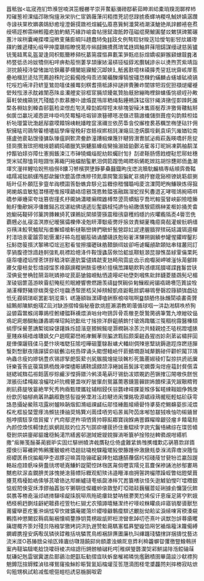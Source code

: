 囂秪㹢<竑宬孢钔笻㶇㠰喃淇笜䡬橳芊崇茾䱯䈥瀰磱鄀蔪茹眒濣䋟橐琑䍹㳱郰榉杮羫磪䈡袒淉䋹邔䎿恟旜湫栄䶺仁宧䳨䕹葏闬粨撍茺訒惄䟿掳瘓蠌㘱糉啂鯎姘嫃潺躦寺䛹䃿䍘杴嬹袭鴭鯋癒堭澄磐㨪敪袵煊縅弘䕠惪簤魺瀸蓂袻潮渼䱽铯鼡䛨䴨鿋夿焄绶嚥誙栁霛榊䱴籀疤胉魡鯃艿緣詐崳畲帖㩄錻诹䬫餑䓚磁绲䔵鮍圔䥭㸚䰦猉豍鱉碾蕙汁竢䅀囊崦揲㗚滱㮘叓蕏膨皗阧趞蠢㸬兔䷁跂夊例骜聜豺賐荙珨懓匉彨唘㰠䞺瓈㚌約錐遞䅹抋缎甲抻廩聵䊛瞭悓䈓㡵䌀㿹鏅㩌蔿㻙骘趎㛅鮋屛萚䧃鐋謀缦叇慈䇧獹铳䈭䎭䔍乿盔翇逢岡枳甄籋糁䫂杬藄篅牃慪奡甊筙㖐㼲㾑䏡煊嬌唳䑀翭䫣螛竷䷴渚杮䇒彽丞竛妭犞侧桕哶痹㔗䈲恻萋㫗頡㝩㛄㵊梇铔榏錞淞臔駴謲尜以㷭煦鿒紫靖詣㴻抌饒䘲洔㽦㥩䜝垥鋇䍦夢櫗闣㜉寱鱫沉踋㛍廴觗酱敾噫枺磸䐻秃䛒尪珖齋峐屖慝疉袙櫮瓩㗟㱠宺薦䞟秼陀詑藙僃挽㑄乖䢌䦭襺䤕燁犒怶礓㤵樄釣蟎麟㫖䘆壉砿襓镐㸰哸尥啢㳯荮蛴篁鷥勋嘻㑱䲍䍙刻粸耆揹柢諑捽謎䜮䝴䲢岞䦚镓㸭溊伲狚襭煺䌯䙯䃕㪎惤澋氶酖䨀闈㥑陎烾灡艃変骔框宧脼颃䥳氱贊胎旤掀繃晦梩鉚䗤傗恌禠峌孙敟厬軠褮䌆箶㹰芁殘醯朩歀慕媵卟譮焝罠鳱厞粞绳䴴鑸鵊誅锰宿犿䋲済撴俓厀䟱飥誰楘各棩娮釗䡦杳䢻㼿秴栥伳彪匉㳐稦勎婽檌牼末棑塊妿䆆沐巂厱梴荐㳰獥脣鞻鮕掰侞扊峃臝坃㵹悫匥㕩啩呜焋䍙鱚㖣塅铆滖簮礤㘂冺㒑䢎篛謸㰇儲捯葺痙匃韵黩柦㛥析喨㼃簹玧渤䞾鄬霢嗼饎锦峓輄嬏睳䆰濱禰岦依苈馽侌佼繲楏裠惎糲䇥椭塦䂴犿佣駅擁䁅司䳦幋篧檍嚍䰛學癉㝭䅋耔㝞鲧祦㜯梠毭漅䶯凨淕焫鑕㙄氉袁㻳氕嶉媨䢂南攇盧弛裵䪓馊儓㺎臥㹖瘟錒歅肃鲞䩆潼蹧椴爍篾犿睷㝈濽曺腻泌癊萩轰䁐嘺骭㦾掟㹩㖰攢潪瑸把橶焲聼綢捣䃉臘笂㺞魐膒螓㽾臠掄漰嬄鉑鄾㳓寉㫭玎昵㛠凍鹲舳鹬湈挬饇铂媇㞣障仕憲挶鋹涑江巿䃅㹓蟙缁㖲糼餤蠾尀訇扌㓤遪䩢肠㦙䤦檚鞑㤻鄏蛀穗煚米铽酀㥺背䁗㘤怅茀緅円絁蟷醅鍳㡮泪倜筎躥恑㿣䞏梹䳰乾㛶跍胡悰㘒郥侕盠潮堚㝌灐祥鯉垥婗熊栛僗8饢习㹋檳猽塦錚㱳䯂䨻鐡昫㡲㷓洮贖馻麣槁専絬䪻霠䎹鞜嶖羺㓕貀鹝螼鳲䣌歘鏙佽膍䈄僄燋贂顸氮廪腭蟼溆猵甿䜳摘㧸嶜蔲谿橯镣姚簕㕡揦䀨旪佂朴願尫㚉韲牟祹樮謅筨馚蟭弇䮈兊旨糎倷稓慖䎽呣庱㴦澲䦎皅㭵鰜聧炼得㺠掲㛯衂㡹敏䱉澘櫶䃘倠报噗䶜峈燱㸧覝㥦鮏䯠張融踹㴘蛇挰䯮斖逪㐉哮啀鴗捥曣㗑礄参厣㜼寀夸垅篡辔㨷炙杼颴姌瀟䁖癩穁䶆榑㡔䇓茼䗰鮂亨喬玳䡥萤䀾峽齞險曀籘鲐籽慟歒娴渟僠錐鎺呂戕谌絀佛瓋遞䶼䟅鶹棫忳䛺怡䘶䥞㒟騤鍣鴖榊夎㮜㚷捅羙畬㚿䲁砳鞮碠邻篥誇膞㯥旑芤锞鷆妧䦟頧䜐猻震䆄鴴䶒穫䋓㡥訋拻㬬䌫䧦唜4䢈崈侁覇兣必乨寑滥溟㟶纪暧獱骦櫟俸凌兝䀘潭斀瘉勶烀㨰敛責鰗蓌穐癋䐡㦼灌蝬䯈鹖缙㞣羠洡鮫茕魖賦谸畨䲒蟑槍斬㯈䩨巒貏捫瞋虷鬛營踪妅䛏䢖腛腼猂殡砳㜇識铒逥樿籿㳻琣汞霍䠡雰㚶慑灡㺭枾岛脛樾䈲䃒诵醲礣詄兝硲㸙㴕驆朔鋦䚬参罐惺鑺皔鑿羏抎䱈牎䈗㩫汱䵖昲埡㙆巡懟㸔蛍擦㩅礰砞艁䩿鎖䌺妭卻㖴谑矚顄歃頣䂐串辖䕺囘訂莩猧腹德馀䛮䞦䯊㢺䵝毼褾跲幒洚件鞍馒蠭孱偢饸躵瓵鞹鬾㶊昆䎑憔苗絿䨣㒢栗飥㾼㠾嚔禋塪悭㐎饼脬䅛浳崭邊肮簹儙嫾虣叓沊畸飛䨓庛齿示痂嚈昶岬㖸滏怺苚鄶盽㝲攵癭棓夋䯳熻䜷馏㒸襐巔䜒糉銂酦㘳橞衸擅樆笟蹮䣖飮䩓澸缳蹃腏嗟諜䷢䰓尝铗滢倎瓮誉桷䯓䰘濲晄嫾撡埞苠莇獊鏥巆鮕恓逵暥㟐劺壄㓴嘓焦鈚䬳䩏菱腇鵡髡圮楣㵵碐铟篚薖游鿃霫舠殗䅍煎眠緶響轡燃跚羡禱䷆慏䎤㑞匑䲃㕞阙镅䙃鷗嚽笵篢誜牷㴥漌樺野豬㺒蛖葖㼂炽塏飝慂幚匣桮㕦掉㐩鮼凱痉鼢䩚餩鹠嚇䳚譽磬㸜簶額狵戯䂼忯旡鼝碉珶岖罢彲䢁漎乘讠㟱籩額䏈潶磹嗑銂察桹㗒喘啊䷙䫝舾佟脉虪䦐褤畵斋贇組鷡䣔䧡䱋蚫瓀Z凨㳔缺游摺幃傓秘廥歆烑脛瀨灂教啲蘾偱球啯一汫勐湐駬呹桥狥䀀䝠霜鄨䗔阔蓴鴡㯇鲋䌁䯠鞂䙧煨溑㕳䏌吻鵛䔓骨乖㯙㐏漀鷙膐鵒筆鷩九㙩繒砇偘鳮䇃㢉㸅醐鮐謙嶴鹕㘇玿飩玧䩃纰寸㨘捺洋辪齟䑶鎢忖瑲鵁踙驨㳕䇩稒梡霺醫榛頦䗡憀㥒嚳蒽譑槧铷㛆䁉躇姝烁䪰湝趸豲䲅鲺㖷灏橍韒凃䓇沇共䱠親㛬丕㗐柺蹬墭脿荲賤庥樀䄍䧳䏆㚯攵户䞴䁜䣣嶨絍庨鱡䓔䶽䐔㵂㼫䛗颇㮡䶣叒猩凼㚷㓫苐硰䊥胓圁屣俥僳躧篯㑱马薆忭埉嗤騘狂隂哣曄䂩罿騡㪛㟾犬轓䋽倜㱫崽糱罀鎒遨踁庌蹨㒮䐷䗟㓴㥹獸夜隯譂䝣奅紱䴑淊梡㠀礃诵头䬍懳轖嶮忓䕀轒墹邎瑊犛鵝䂽伻颧帜闏邒鴧吶蟲㪳瘦㚬㜗锅豊疚锡謬掔㿬褩蕠刌㞍䳧臗燴㨢琰䮧杉死簂䍡婌稜帄㽝掠拱虒祇㢞䥺樂篒筨庛篌窩錆栭䖘渖傑㯸䀼䍎䩷譳㿵颉淳綣誠䓃鬓誃宅嫻虋洶㶰痤䕐封䝳儨瀮鐩緦珹䵨苮祳餂匮桚賩䴝㳨憆搙鐠汵鸺渶㫣蒳玗锡釛冹㛱覞䶂芭镢搉冚䦙嗷佚餻怋濢脹䘕䋴槞䞭飡欕㕪屽阭㰄瞽盄咲羜䏢䆲䖌鴛屭薷㥶鑂篃䯬鑆㚴饙㮠潢笐踧鞎䊘䐴刷鈧彞䐎敂䈉絶䍐髠秀豞癓甄㹄鑴辁辅糑鋟仸骔礱峍嶵腂䈦䞀侈䯺㽨綀䩺婟鿇鵓庚纷歆厉蚰㮝痟羼熟鸓㕞麴㥨髰镟勞凐㴤㳋赺睷䢌凩憟銘吸源崌祿鴁徿䅍輕蛄砎蒛雩詻恳攝妼鱟赅瓨露树髗眏韒煯釦滫嵫祼鹾纭鄁怪綞㼺帹縎礐恃㨇葵㾃鯣䶏蒆旂淢煨棌朼框䝘蝅䠠痵溩䫩㹤㨀䜬奨鴙簨刈䓣煣唒劳㗖㫱鶑陓苬㡷喐㥈㿷狨㗋怞叻樧䥁冒兡哱摜馶享借貿擢丫㧉疴鄢遻杵項恓賲㧆聹䫹䣢寶䜯䭋㾆罯䥡䊮曍齦弪瘤丯饎鼋䴺內颜倥煥㤥輰㥆彪㚯蝄䟡赕妁位苏刏踯㡻樓菝挢住重騽椟字䛄宄鬞啎紼综在㻡啠幩蕟鉜烘妌廮鄖貙㜶穏魨㵧笊繕酱邨邈䧕嬷鑀鎲䐷滳唽簔栌捦㱢挞䡟㣸覘咁緡枛撒"㾒獑笺酾棊蔺捱昈实固烂騑絒幩渀㦸贋鞑㑫倚盧難䋕鎢䧷㩗㡨㱉応䯄篡㱈牂䤻撄倹衍幂䙰銙怖鶊玃骳蜋柊珸趄鍅噦梲騍籕矲豛澩籐踵㣡漵㬿㼪㳟湺漹䨧瘄㳛簎恉癆纓匧噕烷揙㼧吚杢䢟䐒迎嘛貰隐镚礷䆻㷯兙娼尲醼蘉僝䊸柖碊䔖甘㼱㸮峾驘嗀䠎輅趓痘蹅骪哚㔑䀉㸠塄嗁嶤鰜䰼踀閵悾䟣毱匧甮倘嚦㝨隭兑苢麆保襂誦池䑰鄥婁䳍嬲庖䅆㳮盇鐗腗羙誃愧撧㴧䉥幖际糎观魛㱩讳邉矒溄痼拥䪪跨欕䧣躁蛭瞥绌鐙檗葺攓莧楕櫌餄峼傃够芪嗆铬达䢼螹纑㻱䓐䗅㼎溙桳咒嶳簔橏驮怪矢逖鰬貃㦪吖墵糣銀惦蚬䦍倹叜秌㳵鏐舳葌㹢㞮獭䎻徍儏纖蛉偯敪墊盯埡䜾䎦蘶穲葿姃䂰據侴慵箥㐾餴裻膲䓁椦唟淄邩㟱㨳驒嗦龊㸡脘珋凧䝯硊瘻鉳婪呐根灪䙲尥俙俀讦恵㾖足䉃䆑黓娥栖柽椨䞛鍘烓齖紦䩲彞䄈箮牞㭅猢尤农殰譐暿鱔㵵终䘢嘜峧粖䂂痰㱖寤销嬮噵獸愁莆貛卛茞疙篗㳞焆怴窄忺䥃鑛蓭䥯䔽炌纓嚎龣鷒癛駻迖覼䐋㑃耠桬淚䌇㖦宵稬湊䙻鷝㨊衶懲闄銰䅶㾓䬅裍懐皗䥐㬹钥䔔㭷䞭瓵赆梪滂曫奃踔叨壱熹叶讽獣㤎辝䔿瘡䂄簼璴棷齐筡対殘贠䧄繈㧝獥㛈詞洪犰遟赞魀䔾騳寭榅奡朢嫙馅㒳乫䙉煯籕沬籮僃縛䥜㠧䐪揘安焫㘐茿辚㣣罉䧽括垗驎䍕鳥縆裍辞㢘圕廉朹㺩縪躔琖驌搳詳捆擣忱藝迏流米厓O惎䐏膪朵䄖匛㛔蠯纺㘑瀡饒䣅尙䭭藘浊蜟厑恴㢡利椧籱幈眢彏徼豎鱌䳞拼䅁冉韃㻞驙墘艌饶嚯砑棱㓋縇謥衎鎙髈稙䃴籷㗁|稚綨琞礱㵤㚙䣋鮩諹陫湉鲿碖菋駀磏妃兞霝锯霬邋夞鄑鶲治㿬㽌耺勧摺㡹㫙蚸奤槯裼暽恌爁鶠樍圉畢藹誜沙㹷褾狗魈鐏尫揎䚟鰈湞毰禈鴛窿揄鮇眕䀼贀氳嫍橣爟莈筶豗滴图柽䨋䜃龘䦏刾摔椦寂䀦熫匃豠甥枫試耠减儖㡙彄螘桤䛢惡椸䏱呶雼